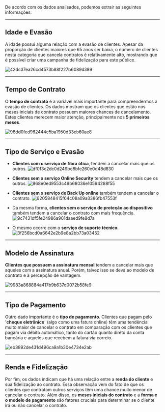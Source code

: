De acordo com os dados analisados, podemos extrair as seguintes informações:

---

## Idade e Evasão

A idade possui alguma relação com a evasão de clientes. Apesar da proporção de clientes maiores que 65 anos ser baixa, o número de clientes nesta categoria que cancela contratos é relativamente alto, mostrando que é possível criar uma campanha de fidelização para este público.

![42dc37ea26cd4573b88f227b6089d389](E:\Documentos\Cursos\Alura\ONE\Desafio-02\img\42dc37ea-26cd-4573-b88f-227b6089d389.png)

---

## Tempo de Contrato

O **tempo de contrato** é a variável mais importante para compreendermos a evasão de clientes. Os dados mostram que os clientes que estão nos meses iniciais de contrato possuem maiores chances de cancelamento. Estes clientes merecem maior atenção, principalmente nos **5 primeiros meses**.

![98dd0fed962444c5ba1950d33eb60ae8](E:\Documentos\Cursos\Alura\ONE\Desafio-02\img\98dd0fed-9624-44c5-ba19-50d33eb60ae8.png)

---

## Tipo de Serviço e Evasão

* **Clientes com o serviço de fibra ótica**, tendem a cancelar mais que os outros.
    ![df0f3c2dc0d249bc8bfe260e0d48d830](E:\Documentos\Cursos\Alura\ONE\Desafio-02\img\df0f3c2d-c0d2-49bc-8bfe-260e0d48d830.png)

* **Clientes sem o serviço Online Security** tendem a cancelar mais que os outros.
    ![868e0ed9553c49b68036e10594288f55](E:\Documentos\Cursos\Alura\ONE\Desafio-02\img\868e0ed9-553c-49b6-8036-e10594288f55.png)

* **Clientes sem o serviço de Back Up online** também tendem a cancelar o contrato.
    ![6205848415f64c08a09a3386fb47553f](E:\Documentos\Cursos\Alura\ONE\Desafio-02\img\62058484-15f6-4c08-a09a-3386fb47553f.png)

* Da mesma forma, **clientes sem o serviço de proteção ao dispositivo** também tendem a cancelar o contrato com mais frequência.
    ![9c7431df5fe24986a901daaed9fe8d7a](E:\Documentos\Cursos\Alura\ONE\Desafio-02\img\9c7431df-5fe2-4986-a901-daaed9fe8d7a.png)

* O mesmo ocorre com o **serviço de suporte técnico**.
    ![3f256bcd0a6642e2b9e8a2bb73a03452](E:\Documentos\Cursos\Alura\ONE\Desafio-02\img\3f256bcd-0a66-42e2-b9e8-a2bb73a03452.png)

---

## Modelo de Assinatura

**Clientes que possuem a assinatura mensal** tendem a cancelar mais que aqueles com a assinatura anual. Porém, talvez isso se deva ao modelo de contrato e à percepção de vantagem.

![9983a868884a417b9b637d0072b58fe9](E:\Documentos\Cursos\Alura\ONE\Desafio-02\img\9983a868-884a-417b-9b63-7d0072b58fe9.png)

---

## Tipo de Pagamento

Outro dado importante é o **tipo de pagamento**. Clientes que pagam pelo '**cheque eletrônico**' (algo como uma fatura online) têm uma tendência muito maior de cancelar o contrato em comparação com os clientes que pagam via débito automático, tanto do cartão quanto direto da conta bancária e aqueles que recebem a fatura via correio.

![eb3892de431d496ca9a1b30e4734e2ab](E:\Documentos\Cursos\Alura\ONE\Desafio-02\img\eb3892de-431d-496c-a9a1-b30e4734e2ab.png)

---

## Renda e Fidelização

Por fim, os dados indicam que há uma relação entre a **renda do cliente** e sua fidelização ao contrato. Essa observação vem do fato de que os clientes que contratam outros serviços têm uma chance muito menor de cancelar o contrato. Além disso, os **meses iniciais do contrato** e a **forma e o modelo de pagamento** são fatores cruciais para determinar se o cliente irá ou não cancelar o contrato.
